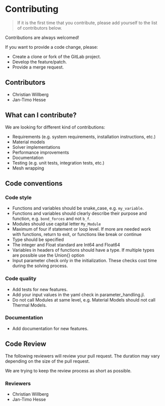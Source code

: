<!--
SPDX-FileCopyrightText: 2023 Christian Willberg <christian.willberg@dlr.de>, Jan-Timo Hesse <jan-timo.hesse@dlr.de>

SPDX-License-Identifier: BSD-3-Clause
-->

# Contributing
> If it is the first time that you contribute, please add yourself to the list
> of contributors below.

Contributions are always welcomed!

If you want to provide a code change, please:

* Create a clone or fork of the GitLab project.
* Develop the feature/patch.
* Provide a merge request.

## Contributors
* Christian Willberg
* Jan-Timo Hesse

## What can I contribute?

We are looking for different kind of contributions:

* Requirements (e.g. system requirements, installation instructions, etc.)
* Material models
* Solver implementations
* Performance improvements
* Documentation
* Testing (e.g. unit tests, integration tests, etc.)
* Mesh wrapping

## Code conventions

### Code style

* Functions and variables should be snake_case, e.g. `my_variable`.
* Functions and variables should clearly describe their purpose and function, e.g. `bond_forces` and not `b_f`.
* Modules should use capital letter `My_Module`
* Maximum of four if statement or loop level. If more are needed work with functions, return to exit, or functions like break or continue
* Type should be specified
* The integer and Float standard are Int64 and Float64
* Variables in headers of functions should have a type. If multiple types are possible use the Union{} option
* Input parameter check only in the initialization. These checks cost time during the solving process.

### Code quality

* Add tests for new features.
* Add your input values in the yaml check in parameter_handling.jl.
* Do not call Modules at same level, e.g. Material Models should not call Thermal Models. 

### Documentation

* Add documentation for new features.

## Code Review

The following reviewers will review your pull request. The duration may vary depending on the size of the pull request.

We are trying to keep the review process as short as possible.

### Reviewers
* Christian Willberg
* Jan-Timo Hesse